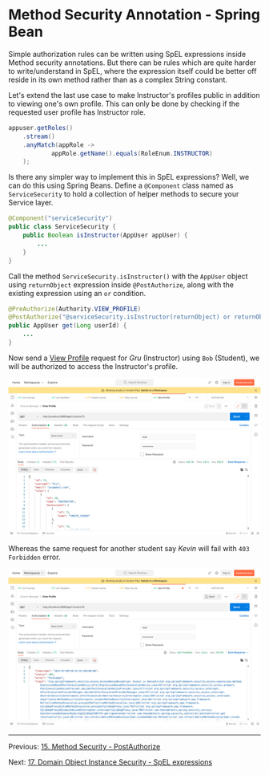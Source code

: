 # Method Security Annotation - Spring Bean

Simple authorization rules can be written using SpEL expressions inside Method security annotations. But there can be rules which are quite harder to write/understand in SpEL, where the expression itself could be better off reside in its own method rather than as a complex String constant.

Let's extend the last use case to make Instructor's profiles public in addition to viewing one's own profile. This can only be done by checking if the requested user profile has Instructor role.

```java
appuser.getRoles()  
    .stream()  
    .anyMatch(appRole ->  
            appRole.getName().equals(RoleEnum.INSTRUCTOR)  
    );
```

Is there any simpler way to implement this in SpEL expressions? Well, we can do this using Spring Beans. Define a  `@Component` class named as `ServiceSecurity` to hold a collection of helper methods to secure your Service layer.

```java
@Component("serviceSecurity")  
public class ServiceSecurity {
    public Boolean isInstructor(AppUser appUser) {
        ...
    }
}
```

Call the method `ServiceSecurity.isInstructor()` with the `AppUser` object using `returnObject` expression inside `@PostAuthorize`, along with the existing expression using an `or` condition.

```java
@PreAuthorize(Authority.VIEW_PROFILE)  
@PostAuthorize("@serviceSecurity.isInstructor(returnObject) or returnObject.username == authentication.name")  
public AppUser get(Long userId) {  
    ...
}
```

Now send a [View Profile](http://localhost:8080/api/v1/users/%7BuserId%7D) request for *Gru* (Instructor) using `Bob` (Student), we will be authorized to access the Instructor's profile.

![View Instructor - 200](./assets/view_instructor_200.png)

Whereas the same request for another student say *Kevin* will fail with `403 Forbidden` error.

![View other student - 200](./assets/view_other_user_403.png)

***

Previous: [15. Method Security - PostAuthorize](https://github.com/SankaranarayananMurugan/spring-security-guide/tree/main/15.%20Method%20Security%20-%20PostAuthorize)

Next: [17. Domain Object Instance Security - SpEL expressions](https://github.com/SankaranarayananMurugan/spring-security-guide/tree/main/17.%20Domain%20Object%20Instance%20Security%20-%20SpEL%20expressions)